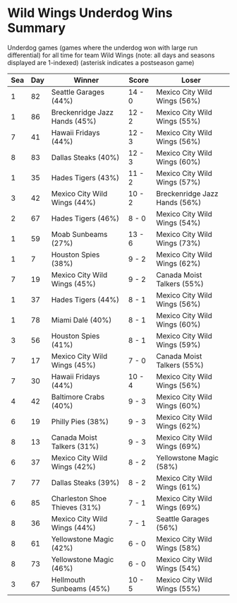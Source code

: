 # Wild Wings Underdog Wins Summary



Underdog games (games where the underdog won with large run differential) for all time for team Wild Wings (note: all days and seasons displayed are 1-indexed) (asterisk indicates a postseason game)


| Sea | Day | Winner | Score | Loser | 
| ------ |------ |------ |------ |------ |
| 1 | 82 | Seattle Garages (44%) | 14 - 0 | Mexico City Wild Wings (56%) | 
| 1 | 86 | Breckenridge Jazz Hands (45%) | 12 - 2 | Mexico City Wild Wings (55%) | 
| 7 | 41 | Hawaii Fridays (44%) | 12 - 3 | Mexico City Wild Wings (56%) | 
| 8 | 83 | Dallas Steaks (40%) | 12 - 3 | Mexico City Wild Wings (60%) | 
| 1 | 35 | Hades Tigers (43%) | 11 - 2 | Mexico City Wild Wings (57%) | 
| 3 | 42 | Mexico City Wild Wings (44%) | 10 - 2 | Breckenridge Jazz Hands (56%) | 
| 2 | 67 | Hades Tigers (46%) | 8 - 0 | Mexico City Wild Wings (54%) | 
| 1 | 59 | Moab Sunbeams (27%) | 13 - 6 | Mexico City Wild Wings (73%) | 
| 1 | 7 | Houston Spies (38%) | 9 - 2 | Mexico City Wild Wings (62%) | 
| 7 | 19 | Mexico City Wild Wings (45%) | 9 - 2 | Canada Moist Talkers (55%) | 
| 1 | 37 | Hades Tigers (44%) | 8 - 1 | Mexico City Wild Wings (56%) | 
| 1 | 78 | Miami Dalé (40%) | 8 - 1 | Mexico City Wild Wings (60%) | 
| 3 | 56 | Houston Spies (41%) | 8 - 1 | Mexico City Wild Wings (59%) | 
| 7 | 17 | Mexico City Wild Wings (45%) | 7 - 0 | Canada Moist Talkers (55%) | 
| 7 | 30 | Hawaii Fridays (44%) | 10 - 4 | Mexico City Wild Wings (56%) | 
| 4 | 42 | Baltimore Crabs (40%) | 9 - 3 | Mexico City Wild Wings (60%) | 
| 6 | 19 | Philly Pies (38%) | 9 - 3 | Mexico City Wild Wings (62%) | 
| 8 | 13 | Canada Moist Talkers (31%) | 9 - 3 | Mexico City Wild Wings (69%) | 
| 6 | 37 | Mexico City Wild Wings (42%) | 8 - 2 | Yellowstone Magic (58%) | 
| 7 | 77 | Dallas Steaks (39%) | 8 - 2 | Mexico City Wild Wings (61%) | 
| 6 | 85 | Charleston Shoe Thieves (31%) | 7 - 1 | Mexico City Wild Wings (69%) | 
| 8 | 36 | Mexico City Wild Wings (44%) | 7 - 1 | Seattle Garages (56%) | 
| 8 | 61 | Yellowstone Magic (42%) | 6 - 0 | Mexico City Wild Wings (58%) | 
| 8 | 73 | Yellowstone Magic (46%) | 6 - 0 | Mexico City Wild Wings (54%) | 
| 3 | 67 | Hellmouth Sunbeams (45%) | 10 - 5 | Mexico City Wild Wings (55%) | 


